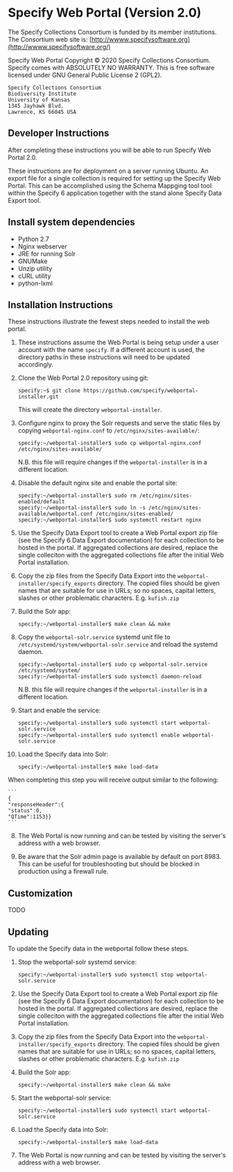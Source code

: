 Specify Web Portal (Version 2.0)
================================

The Specify Collections Consortium is funded by its member
institutions. The Consortium web site is:
[http://wwww.specifysoftware.org](http://wwww.specifysoftware.org/)

Specify Web Portal Copyright © 2020 Specify Collections
Consortium. Specify comes with ABSOLUTELY NO WARRANTY. This is free
software licensed under GNU General Public License 2 (GPL2).

```
Specify Collections Consortium
Biodiversity Institute
University of Kansas
1345 Jayhawk Blvd.
Lawrence, KS 66045 USA
```

## Developer Instructions

After completing these instructions you will be able to run Specify
Web Portal 2.0.

These instructions are for deployment on a server running Ubuntu. An
export file for a single collection is required for setting up the
Specify Web Portal. This can be accomplished using the Schema Mappging
tool tool within the Specify 6 application together with the stand
alone Specify Data Export tool.

Install system dependencies
------------

* Python 2.7
* Nginx webserver
* JRE for running Solr
* GNUMake
* Unzip utility
* cURL utility
* python-lxml


Installation Instructions
-------------------------

These instructions illustrate the fewest steps needed to install the
web portal. 

1. These instructions assume the Web Portal is being setup under a
   user account with the name `specify`. If a different account is
   used, the directory paths in these instructions will need to be
   updated accordingly.

1. Clone the Web Portal 2.0 repository using git:

    ```console
    specify:~$ git clone https://github.com/specify/webportal-installer.git
    ```
    
    This will create the directory `webportal-installer`.
    
1. Configure nginx to proxy the Solr requests and serve the static
   files by copying `webportal-nginx.conf` to
   `/etc/nginx/sites-available/`:
   
   ```console
   specify:~/webportal-installer$ sudo cp webportal-nginx.conf /etc/nginx/sites-available/
   ```
   
   N.B. this file will require changes if the `webportal-installer` is
   in a different location.
   
1. Disable the default nginx site and enable the portal site:
   ```console
   specify:~/webportal-installer$ sudo rm /etc/nginx/sites-enabled/default
   specify:~/webportal-installer$ sudo ln -s /etc/nginx/sites-available/webportal.conf /etc/nginx/sites-enabled/
   specify:~/webportal-installer$ sudo systemctl restart nginx
   ```

2. Use the Specify Data Export tool to create a Web Portal export zip
   file (see the Specify 6 Data Export documentation) for each
   collection to be hosted in the portal. If aggregated collections
   are desired, replace the single colleciton with the aggregated
   collections file after the initial Web Portal installation.

3. Copy the zip files from the Specify Data Export into the
   `webportal-installer/specify_exports` directory. The copied files
   should be given names that are suitable for use in URLs; so no
   spaces, capital letters, slashes or other problematic
   characters. E.g. `kufish.zip`

4. Build the Solr app: 
   ```console
   specify:~/webportal-installer$ make clean && make
   ```

5. Copy the `webportal-solr.service` systemd unit file to
   `/etc/systemd/system/webportal-solr.service` and reload the
   systemd daemon.
   
   ```console
   specify:~/webportal-installer$ sudo cp webportal-solr.service /etc/systemd/system/
   specify:~/webportal-installer$ sudo systemctl daemon-reload
   ```
   N.B. this file will require changes if the `webportal-installer` is
   in a different location.

6. Start and enable the service:

    ```console
    specify:~/webportal-installer$ sudo systemctl start webportal-solr.service
    specify:~/webportal-installer$ sudo systemctl enable webportal-solr.service
    ```
    
7. Load the Specify data into Solr:

    ```console
    specify:~/webportal-installer$ make load-data
    ```


  When completing this step you will receive output similar to the following: 

    ```
    {
    "responseHeader":{
    "status":0,
    "QTime":1153}}
    ```
  
8. The Web Portal is now running and can be tested by visiting the
   server's address with a web browser.
   
9. Be aware that the Solr admin page is available by default on
   port 8983. This can be useful for troubleshooting but should be
   blocked in production using a firewall rule.

Customization
-------------

TODO

Updating
--------

To update the Specify data in the webportal follow these steps.

1. Stop the webportal-solr systemd service:

    ```console
    specify:~/webportal-installer$ sudo systemctl stop webportal-solr.service
    ```

2. Use the Specify Data Export tool to create a Web Portal export zip
   file (see the Specify 6 Data Export documentation) for each
   collection to be hosted in the portal. If aggregated collections
   are desired, replace the single colleciton with the aggregated
   collections file after the initial Web Portal installation.


3. Copy the zip files from the Specify Data Export into the
   `webportal-installer/specify_exports` directory. The copied files
   should be given names that are suitable for use in URLs; so no
   spaces, capital letters, slashes or other problematic
   characters. E.g. `kufish.zip`
   
4. Build the Solr app: 

    ```console
    specify:~/webportal-installer$ make clean && make
    ```

6. Start the webportal-solr service:

    ```console
    specify:~/webportal-installer$ sudo systemctl start webportal-solr.service
    ```
    
7. Load the Specify data into Solr:

    ```console
    specify:~/webportal-installer$ make load-data
    ```
    
8. The Web Portal is now running and can be tested by visiting the
   server's address with a web browser.

